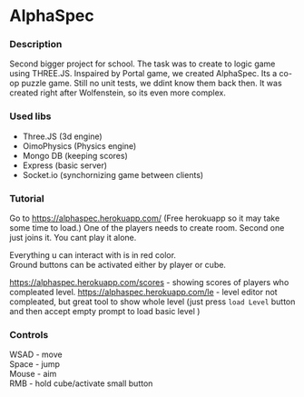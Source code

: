 # AlphaSpec
### Description
Second bigger project for school. The task was to create to logic game using THREE.JS. Inspaired by Portal game, we created AlphaSpec. Its a co-op puzzle game. Still no unit tests, we ddint know them back then. It was created right after Wolfenstein, so its even more complex.

### Used libs


- Three.JS (3d engine)
- OimoPhysics (Physics engine)
- Mongo DB (keeping scores)
- Express (basic server)
- Socket.io (synchornizing game between clients)




### Tutorial 
Go to https://alphaspec.herokuapp.com/
(Free herokuapp so it may take some time to load.)
One of the players needs to create room. Second one just joins it.
You cant play it alone. 

Everything u can interact with is in red color.  
Ground buttons can be activated either by player or cube.


https://alphaspec.herokuapp.com/scores - showing scores of players who compleated level.
https://alphaspec.herokuapp.com/le - level editor not compleated, but great tool to show whole level (just press `load Level` button and then  accept empty prompt to load basic level )



### Controls

WSAD - move  <br/>
Space -  jump <br/>
Mouse  -  aim <br/>
RMB - hold cube/activate small button



